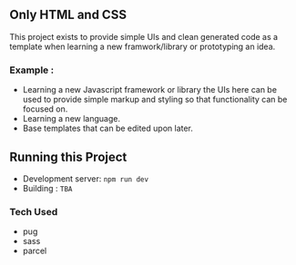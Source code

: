 ## Only HTML and CSS
This project exists to provide simple UIs and clean generated code as a template when learning a new framwork/library or prototyping an idea.
### Example : 

* Learning a new Javascript framework or library the UIs here can be used to provide simple markup and styling so that functionality can be focused on. 
* Learning a new language.
* Base templates that can be edited upon later. 

## Running this Project
* Development server: `npm run dev`
* Building : `TBA`

### Tech Used
* pug
* sass
* parcel
